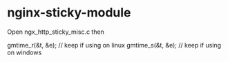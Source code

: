 # nginx-sticky-module

Open ngx_http_sticky_misc.c then 

gmtime_r(&t, &e); // keep if using on linux
gmtime_s(&t, &e);   // keep if using on windows